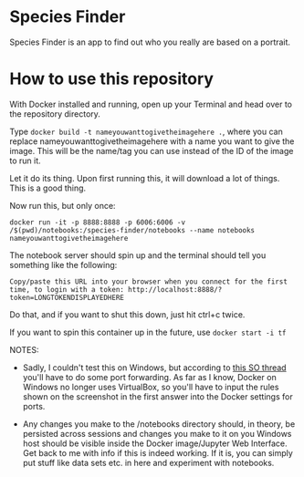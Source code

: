 # Species Finder

Species Finder is an app to find out who you really are based on a portrait.

# How to use this repository

With Docker installed and running, open up your Terminal and head over to the repository directory.

Type `docker build -t nameyouwanttogivetheimagehere .`, where you can replace nameyouwanttogivetheimagehere with a name you want to give the image. This will be the name/tag you can use instead of the ID of the image to run it.

Let it do its thing. Upon first running this, it will download a lot of things. This is a good thing.

Now run this, but only once:

`docker run -it -p 8888:8888 -p 6006:6006 -v /$(pwd)/notebooks:/species-finder/notebooks --name notebooks nameyouwanttogivetheimagehere`

The notebook server should spin up and the terminal should tell you something like the following:

`Copy/paste this URL into your browser when you connect for the first time,
    to login with a token:
        http://localhost:8888/?token=LONGTOKENDISPLAYEDHERE`

Do that, and if you want to shut this down, just hit ctrl+c twice.

If you want to spin this container up in the future, use `docker start -i tf`

NOTES:

* Sadly, I couldn't test this on Windows, but according to [this SO thread](https://stackoverflow.com/questions/33636925/how-do-i-start-tensorflow-docker-jupyter-notebook) you'll have to do some port forwarding. As far as I know, Docker on Windows no longer uses VirtualBox, so you'll have to input the rules shown on the screenshot in the first answer into the Docker settings for ports.

* Any changes you make to the /notebooks directory should, in theory, be persisted across sessions and changes you make to it on you Windows host should be visible inside the Docker image/Jupyter Web Interface. Get back to me with info if this is indeed working. If it is, you can simply put stuff like data sets etc. in here and experiment with notebooks.

